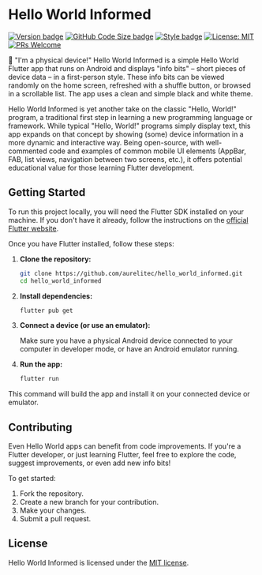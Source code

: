 # Hello World Informed

[![Version badge](https://img.shields.io/github/v/tag/aurelitec/hello_world_informed?color=forestgreen&label=version)](https://github.com/aurelitec/hello_world_informed)
[![GitHub Code Size badge](https://img.shields.io/github/languages/code-size/aurelitec/hello_world_informed)](https://github.com/aurelitec/hello_world_informed)
[![Style badge](https://img.shields.io/badge/style-flutter__lints-4BC0F5.svg)](https://pub.dev/packages/flutter_lints)
[![License: MIT](https://img.shields.io/badge/License-MIT-yellow)](LICENSE)
[![PRs Welcome](https://img.shields.io/badge/PRs-welcome-green)](https://github.com/aurelitec/hello_world_informed/pulls)

📱 "I'm a physical device!" Hello World Informed is a simple Hello World Flutter app that runs on Android and displays "info bits" – short pieces of device data – in a first-person style. These info bits can be viewed randomly on the home screen, refreshed with a shuffle button, or browsed in a scrollable list. The app uses a clean and simple black and white theme.

Hello World Informed is yet another take on the classic "Hello, World!" program, a traditional first step in learning a new programming language or framework. While typical "Hello, World!" programs simply display text, this app expands on that concept by showing (some) device information in a more dynamic and interactive way. Being open-source, with well-commented code and examples of common mobile UI elements (AppBar, FAB, list views, navigation between two screens, etc.), it offers potential educational value for those learning Flutter development.

## Getting Started

To run this project locally, you will need the Flutter SDK installed on your machine.  If you don't have it already, follow the instructions on the [official Flutter website](https://docs.flutter.dev/get-started/install).

Once you have Flutter installed, follow these steps:

1. **Clone the repository:**

   ```bash
   git clone https://github.com/aurelitec/hello_world_informed.git
   cd hello_world_informed
   ```
2. **Install dependencies:**

    ```bash
    flutter pub get
    ```

3. **Connect a device (or use an emulator):**

    Make sure you have a physical Android device connected to your computer in developer mode, or have an Android emulator running.

4. **Run the app:**

    ```bash
    flutter run
    ```

This command will build the app and install it on your connected device or emulator.

## Contributing

Even Hello World apps can benefit from code improvements. If you're a Flutter developer, or just learning Flutter, feel free to explore the code, suggest improvements, or even add new info bits!

To get started:

1. Fork the repository.
2. Create a new branch for your contribution.
3. Make your changes.
4. Submit a pull request.

## License

Hello World Informed is licensed under the [MIT license](LICENSE).

